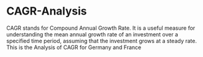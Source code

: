 # CAGR-Analysis
CAGR stands for Compound Annual Growth Rate. It is a useful measure for understanding the mean annual growth rate of an investment over a specified time period, assuming that the investment grows at a steady rate. This is the Analysis of CAGR for Germany and France

